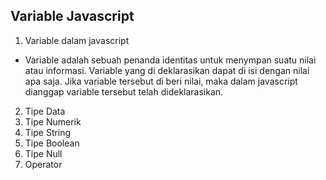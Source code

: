 ## Variable Javascript
1. Variable dalam javascript
  - Variable adalah sebuah penanda identitas untuk menympan suatu nilai atau informasi. Variable yang di deklarasikan dapat di isi dengan nilai apa saja. Jika variable tersebut di beri nilai, maka dalam javascript dianggap variable tersebut telah dideklarasikan.
2. Tipe Data
3. Tipe Numerik
4. Tipe String
5. Tipe Boolean
6. Tipe Null
7. Operator
